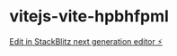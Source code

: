 # vitejs-vite-hpbhfpml

[Edit in StackBlitz next generation editor ⚡️](https://stackblitz.com/~/github.com/kot-baun/vitejs-vite-hpbhfpml)